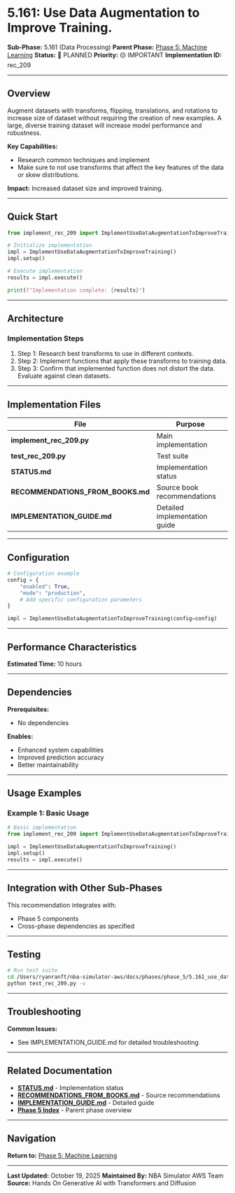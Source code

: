# 5.161: Use Data Augmentation to Improve Training.

**Sub-Phase:** 5.161 (Data Processing)
**Parent Phase:** [Phase 5: Machine Learning](../PHASE_5_INDEX.md)
**Status:** 🔵 PLANNED
**Priority:** 🟡 IMPORTANT
**Implementation ID:** rec_209

---

## Overview

Augment datasets with transforms, flipping, translations, and rotations to increase size of dataset without requiring the creation of new examples. A large, diverse training dataset will increase model performance and robustness.

**Key Capabilities:**
- Research common techniques and implement
- Make sure to not use transforms that affect the key features of the data or skew distributions.

**Impact:**
Increased dataset size and improved training.

---

## Quick Start

```python
from implement_rec_209 import ImplementUseDataAugmentationToImproveTraining

# Initialize implementation
impl = ImplementUseDataAugmentationToImproveTraining()
impl.setup()

# Execute implementation
results = impl.execute()

print(f"Implementation complete: {results}")
```

---

## Architecture

### Implementation Steps

1. Step 1: Research best transforms to use in different contexts.
2. Step 2: Implement functions that apply these transforms to training data.
3. Step 3: Confirm that implemented function does not distort the data. Evaluate against clean datasets.

---

## Implementation Files

| File | Purpose |
|------|---------|
| **implement_rec_209.py** | Main implementation |
| **test_rec_209.py** | Test suite |
| **STATUS.md** | Implementation status |
| **RECOMMENDATIONS_FROM_BOOKS.md** | Source book recommendations |
| **IMPLEMENTATION_GUIDE.md** | Detailed implementation guide |

---

## Configuration

```python
# Configuration example
config = {
    "enabled": True,
    "mode": "production",
    # Add specific configuration parameters
}

impl = ImplementUseDataAugmentationToImproveTraining(config=config)
```

---

## Performance Characteristics

**Estimated Time:** 10 hours

---

## Dependencies

**Prerequisites:**
- No dependencies

**Enables:**
- Enhanced system capabilities
- Improved prediction accuracy
- Better maintainability

---

## Usage Examples

### Example 1: Basic Usage

```python
# Basic implementation
from implement_rec_209 import ImplementUseDataAugmentationToImproveTraining

impl = ImplementUseDataAugmentationToImproveTraining()
impl.setup()
results = impl.execute()
```

---

## Integration with Other Sub-Phases

This recommendation integrates with:
- Phase 5 components
- Cross-phase dependencies as specified

---

## Testing

```bash
# Run test suite
cd /Users/ryanranft/nba-simulator-aws/docs/phases/phase_5/5.161_use_data_augmentation_to_improve_training
python test_rec_209.py -v
```

---

## Troubleshooting

**Common Issues:**
- See IMPLEMENTATION_GUIDE.md for detailed troubleshooting

---

## Related Documentation

- **[STATUS.md](STATUS.md)** - Implementation status
- **[RECOMMENDATIONS_FROM_BOOKS.md](RECOMMENDATIONS_FROM_BOOKS.md)** - Source recommendations
- **[IMPLEMENTATION_GUIDE.md](IMPLEMENTATION_GUIDE.md)** - Detailed guide
- **[Phase 5 Index](../PHASE_5_INDEX.md)** - Parent phase overview

---

## Navigation

**Return to:** [Phase 5: Machine Learning](../PHASE_5_INDEX.md)

---

**Last Updated:** October 19, 2025
**Maintained By:** NBA Simulator AWS Team
**Source:** Hands On Generative AI with Transformers and Diffusion
